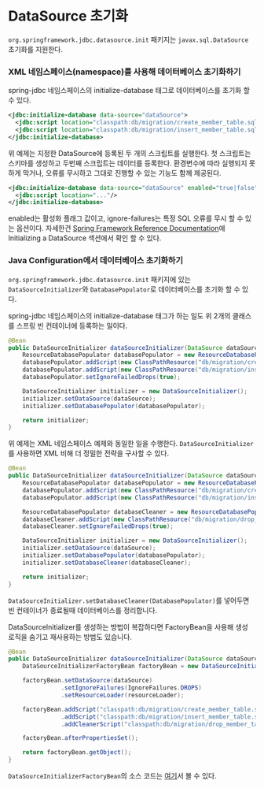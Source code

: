 DataSource 초기화
========================================

`org.springframework.jdbc.datasource.init` 패키지는 `javax.sql.DataSource` 초기화를 지원한다.


### XML 네임스페이스(namespace)를 사용해 데이터베이스 초기화하기

spring-jdbc 네임스페이스의 initialize-database 태그로 데이터베이스를 초기화 할 수 있다.

```xml
<jdbc:initialize-database data-source="dataSource">
  <jdbc:script location="classpath:db/migration/create_member_table.sql"/>
  <jdbc:script location="classpath:db/migration/insert_member_table.sql"/>
</jdbc:initialize-database>
```

위 예제는 지정한 DataSource에 등록된 두 개의 스크립트를 실행한다. 첫 스크립트는 스키마를 생성하고 두번째 스크립트는 데이터를 등록한다.
환경변수에 따라 실행되지 못하게 막거나, 오류를 무시하고 그대로 진행할 수 있는 기능도 함께 제공된다.

```xml
<jdbc:initialize-database data-source="dataSource" enabled="true|false" ignore-failures="NONE|DROPS|ALL">
  <jdbc:script location="..."/>
</jdbc:initialize-database>
```

enabled는 활성화 플래그 값이고, ignore-failures는 특정 SQL 오류를 무시 할 수 있는 옵션이다.
자세한건 [Spring Framework Reference Documentation](http://docs.spring.io/spring/docs/4.0.2.RELEASE/spring-framework-reference/htmlsingle)에 Initializing a DataSource 섹션에서 확인 할 수 있다.


### Java Configuration에서 데이터베이스 초기화하기

`org.springframework.jdbc.datasource.init` 패키지에 있는 `DataSourceInitializer`와 `DatabasePopulator`로 데이터베이스를 초기화 할 수 있다.

spring-jdbc 네임스페이스의 initialize-database 태그가 하는 일도 위 2개의 클래스를 스프링 빈 컨테이너에 등록하는 일이다.

```java
@Bean
public DataSourceInitializer dataSourceInitializer(DataSource dataSource) {
    ResourceDatabasePopulator databasePopulator = new ResourceDatabasePopulator();
    databasePopulator.addScript(new ClassPathResource("db/migration/create_member_table.sql"));
    databasePopulator.addScript(new ClassPathResource("db/migration/insert_member_table.sql"));
    databasePopulator.setIgnoreFailedDrops(true);

    DataSourceInitializer initializer = new DataSourceInitializer();
    initializer.setDataSource(dataSource);
    initializer.setDatabasePopulator(databasePopulator);

    return initializer;
}
```

위 예제는 XML 네임스페이스 예제와 동일한 일을 수행한다. `DataSourceInitializer`를 사용하면 XML 비해 더 정밀한 전략을 구사할 수 있다.

```java
@Bean
public DataSourceInitializer dataSourceInitializer(DataSource dataSource) {
    ResourceDatabasePopulator databasePopulator = new ResourceDatabasePopulator();
    databasePopulator.addScript(new ClassPathResource("db/migration/create_member_table.sql"));
    databasePopulator.addScript(new ClassPathResource("db/migration/insert_member_table.sql"));

    ResourceDatabasePopulator databaseCleaner = new ResourceDatabasePopulator();
    databaseCleaner.addScript(new ClassPathResource("db/migration/drop_member_table.sql"));
    databaseCleaner.setIgnoreFailedDrops(true);

    DataSourceInitializer initializer = new DataSourceInitializer();
    initializer.setDataSource(dataSource);
    initializer.setDatabasePopulator(databasePopulator);
    initializer.setDatabaseCleaner(databaseCleaner);

    return initializer;
}
```

`DataSourceInitializer.setDatabaseCleaner(DatabasePopulator)`를 넣어두면 빈 컨테이너가 종료될때 데이터베이스를 정리합니다.

DataSourceInitializer를 생성하는 방법이 복잡하다면 FactoryBean을 사용해 생성 로직을 숨기고 재사용하는 방법도 있습니다.

```java
@Bean
public DataSourceInitializer dataSourceInitializer(DataSource dataSource, ResourceLoader resourceLoader) throws Exception {
    DataSourceInitializerFactoryBean factoryBean = new DataSourceInitializerFactoryBean();

    factoryBean.setDataSource(dataSource)
               .setIgnoreFailures(IgnoreFailures.DROPS)
               .setResourceLoader(resourceLoader);

    factoryBean.addScript("classpath:db/migration/create_member_table.sql")
               .addScript("classpath:db/migration/insert_member_table.sql")
               .addCleanerScript("classpath:db/migration/drop_member_table.sql");

    factoryBean.afterPropertiesSet();

    return factoryBean.getObject();
}
```

`DataSourceInitializerFactoryBean`의 소스 코드는 [여기](https://github.com/arawn/spring-examples/blob/master/data-access/datasource-initializer/src/main/java/spring/examples/DataSourceInitializerFactoryBean.java)서 볼 수 있다.